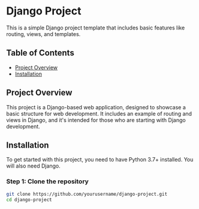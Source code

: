 # Django Project

This is a simple Django project template that includes basic features like routing, views, and templates.

## Table of Contents

- [Project Overview](#project-overview)
- [Installation](#installation)


## Project Overview

This project is a Django-based web application, designed to showcase a basic structure for web development. It includes an example of routing and views in Django, and it's intended for those who are starting with Django development.

## Installation

To get started with this project, you need to have Python 3.7+ installed. You will also need Django.

### Step 1: Clone the repository

```bash
git clone https://github.com/yourusername/django-project.git
cd django-project
